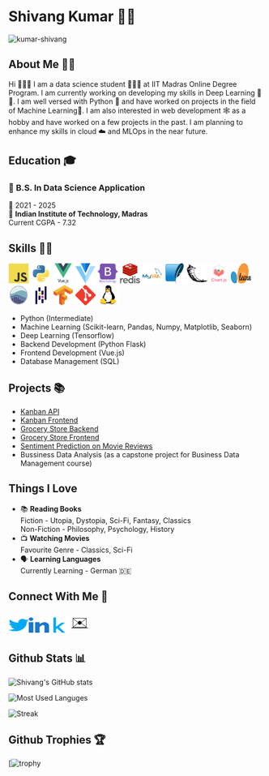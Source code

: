 # Shivang Kumar 🧑‍💻

<p align="left"> <img src="https://komarev.com/ghpvc/?username=kumar-shivang&label=Profile%20views&color=0e75b6&style=flat" alt="kumar-shivang" /> </p>


## About Me 👨‍🎓

Hi 👋👋👋
I am a data science student 🧑‍💻🧑 at IIT Madras Online Degree Program. I am currently working on developing my skills in Deep Learning 🧠🤖. I am well versed with Python 🐍 and have worked on projects in the field of Machine Learning🤖. I am also interested in web development 🕸️ as a hobby and have worked on a few projects in the past.
I am planning to enhance my skills in cloud ☁️ and MLOps in the near future.


## Education 🎓

### 📖 **B.S. In Data Science Application**

📆 2021 - 2025\
📍 **Indian Institute of Technology, Madras**\
Current CGPA - 7.32


## Skills 🤹‍♂️
<p align="left">
<img src="https://raw.githubusercontent.com/teamedwardforever/Readme-Generator/71f25dd8b98329b168142a6b782a107b75eab178/svg/Skills/Languages/javascript-original.svg" alt="Javascript" width="40" height="40"/>
<img src="https://raw.githubusercontent.com/teamedwardforever/Readme-Generator/71f25dd8b98329b168142a6b782a107b75eab178/svg/Skills/Languages/python-original.svg" alt="Python" width="40" height="40"/>
<img src="https://raw.githubusercontent.com/teamedwardforever/Readme-Generator/71f25dd8b98329b168142a6b782a107b75eab178/svg/Skills/Frontend/vuejs-original-wordmark.svg" alt="Vuejs" width="40" height="40"/>
<img src="https://raw.githubusercontent.com/teamedwardforever/Readme-Generator/71f25dd8b98329b168142a6b782a107b75eab178/svg/Skills/Frontend/vuetify.svg" alt="Vuetify" width="40" height="40"/>
<img src="https://raw.githubusercontent.com/teamedwardforever/Readme-Generator/71f25dd8b98329b168142a6b782a107b75eab178/svg/Skills/Frontend/bootstrap-plain-wordmark.svg" alt="Bootstrap" width="40" height="40"/>
<img src="https://raw.githubusercontent.com/teamedwardforever/Readme-Generator/71f25dd8b98329b168142a6b782a107b75eab178/svg/Skills/Database/redis-original-wordmark.svg" alt="Redis" width="40" height="40"/>
<img src="https://raw.githubusercontent.com/teamedwardforever/Readme-Generator/71f25dd8b98329b168142a6b782a107b75eab178/svg/Skills/Database/mysql-original-wordmark.svg" alt="Mysql" width="40" height="40"/>
<img src="https://raw.githubusercontent.com/teamedwardforever/Readme-Generator/71f25dd8b98329b168142a6b782a107b75eab178/svg/Skills/Database/sqlite-icon.svg" alt="Sqlite" width="40" height="40"/>
<img src="https://raw.githubusercontent.com/teamedwardforever/Readme-Generator/71f25dd8b98329b168142a6b782a107b75eab178/svg/Skills/Framework/pocoo_flask-icon.svg" alt="Flask" width="40" height="40"/>
<img src="https://raw.githubusercontent.com/teamedwardforever/Readme-Generator/71f25dd8b98329b168142a6b782a107b75eab178/svg/Skills/Visualization/logo-title.svg" alt="Chart Js" width="40" height="40"/>
<img src="https://raw.githubusercontent.com/teamedwardforever/Readme-Generator/71f25dd8b98329b168142a6b782a107b75eab178/svg/Skills/ML/Scikit_learn_logo_small.svg" alt="Scikit" width="40" height="40"/>
<img src="https://raw.githubusercontent.com/teamedwardforever/Readme-Generator/71f25dd8b98329b168142a6b782a107b75eab178/svg/Skills/ML/logo-mark-lightbg.svg" alt="SeaBorn" width="40" height="40"/>
<img src="https://raw.githubusercontent.com/teamedwardforever/Readme-Generator/71f25dd8b98329b168142a6b782a107b75eab178/svg/Skills/ML/pandas-original.svg" alt="Pandas" width="40" height="40"/>
<img src="https://raw.githubusercontent.com/teamedwardforever/Readme-Generator/71f25dd8b98329b168142a6b782a107b75eab178/svg/Skills/ML/tensorflow-icon.svg" alt="Tensorflow" width="40" height="40"/>
<img src="https://raw.githubusercontent.com/teamedwardforever/Readme-Generator/71f25dd8b98329b168142a6b782a107b75eab178/svg/Skills/Other/git-scm-icon.svg" alt="Git" width="40" height="40"/>
<img src="https://raw.githubusercontent.com/teamedwardforever/Readme-Generator/71f25dd8b98329b168142a6b782a107b75eab178/svg/Skills/Other/linux-original.svg" alt="Linux" width="40" height="40"/>
</p>

- Python (Intermediate)
- Machine Learning (Scikit-learn, Pandas, Numpy, Matplotlib, Seaborn)
- Deep Learning (Tensorflow)
- Backend Development (Python Flask)
- Frontend Development (Vue.js)
- Database Management (SQL)

## Projects 📚

- [Kanban API](https://www.github.com/kumar-shivang/Kanban-API-backend)
- [Kanban Frontend](https://www.github.com/kumar-shivang/Kanban-vue3-frontend)
- [Grocery Store Backend](https://www.github.com/kumar-shivang/Grocery-Store-API)
- [Grocery Store Frontend](https://www.github.com/kumar-shivang/Grocery-Store)
- [Sentiment Prediction on Movie Reviews](https://www.kaggle.com/code/shivangkumar1/21f2001304-notebook-t22023)
- Bussiness Data Analysis (as a capstone project for Business Data Management course)

## Things I Love

- 📚 **Reading Books**\
Fiction - Utopia, Dystopia, Sci-Fi, Fantasy, Classics\
Non-Fiction - Philosophy, Psychology, History
- 📺 **Watching Movies**\
Favourite Genre - Classics, Sci-Fi
- 🗣️ **Learning Languages**\
Currently Learning - German 🇩🇪


## Connect With Me 🤝

<p align="left">
<a href="https://twitter.com/Sh1vangKumar" target="blank"><img align="center" src="https://raw.githubusercontent.com/teamedwardforever/Readme-Generator/71f25dd8b98329b168142a6b782a107b75eab178/svg/Social/twitter.svg" alt="Sh1vangKumar" height="30" width="40" /></a><a href="https://linkedin.com/in/kumar-shivang" target="blank"><img align="center" src="https://raw.githubusercontent.com/teamedwardforever/Readme-Generator/71f25dd8b98329b168142a6b782a107b75eab178/svg/Social/linked-in-alt.svg" alt="kumar-shivang" height="30" width="40" /></a><a href="https://kaggle.com/shivangkumar1" target="blank"><img align="center" src="https://raw.githubusercontent.com/teamedwardforever/Readme-Generator/71f25dd8b98329b168142a6b782a107b75eab178/svg/Social/kaggle.svg" alt="shivangkumar1" height="30" width="40" /></a>
<a href="mailto:shivangkumar1857@gmail.com"><span style="font-size:2em">✉️</span></a>
</p>

## Github Stats 📊

![Shivang's GitHub stats](https://github-readme-stats.vercel.app/api?username=kumar-shivang&show_icons=true&theme=radical)

![Most Used Languges](https://github-readme-stats.vercel.app/api/top-langs/?username=kumar-shivang&langs_count=8&theme=highcontrast)

![Streak](https://github-readme-streak-stats.herokuapp.com/?user=kumar-shivang&theme=dark)



## Github Trophies 🏆

[![trophy](https://github-profile-trophy.vercel.app/?username=kumar-shivang&theme=onedark)

